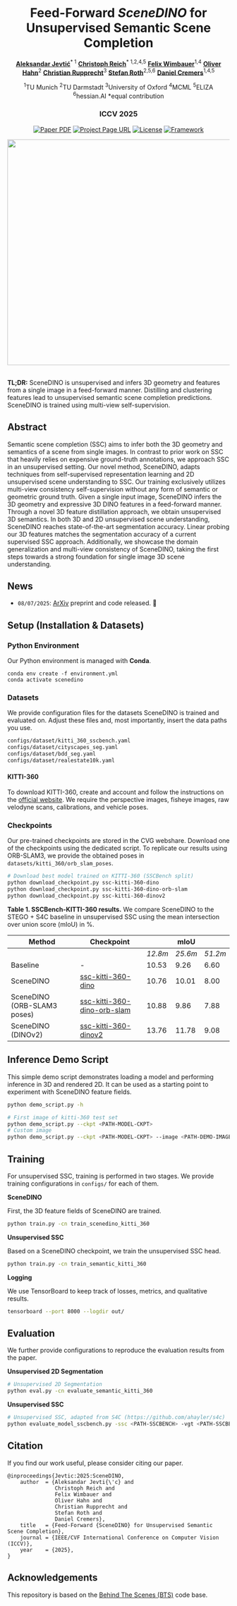 <div align="center">
<h1>Feed-Forward <i>SceneDINO</i> for Unsupervised Semantic Scene Completion</h1>


[**Aleksandar Jevtić**](https://www.linkedin.com/in/aleksandar-jevti%C4%87-46998ab2/)<sup>* 1</sup>
[**Christoph Reich**](https://christophreich1996.github.io/)<sup>* 1,2,4,5</sup>
[**Felix Wimbauer**](https://fwmb.github.io/)<sup>1,4</sup>
[**Oliver Hahn**](https://olvrhhn.github.io/)<sup>2</sup>
[**Christian Rupprecht**](https://chrirupp.github.io/)<sup>3</sup>
[**Stefan Roth**](https://www.visinf.tu-darmstadt.de/visual_inference/people_vi/stefan_roth.en.jsp)<sup>2,5,6</sup>
[**Daniel Cremers**](https://cvg.cit.tum.de/members/cremers/)<sup>1,4,5</sup>


<sup>1</sup>TU Munich   <sup>2</sup>TU Darmstadt   <sup>3</sup>University of Oxford   <sup>4</sup>MCML   <sup>5</sup>ELIZA   <sup>6</sup>hessian.AI   *equal contribution
<h3>ICCV 2025</h3>


<a href="https://arxiv.org/abs/2507.06230"><img src='https://img.shields.io/badge/ArXiv-grey' alt='Paper PDF'></a>
<a href="https://visinf.github.io/scenedino/"><img src='https://img.shields.io/badge/Project Page-grey' alt='Project Page URL'></a>
<a href="https://opensource.org/licenses/Apache-2.0"><img src='https://img.shields.io/badge/License-Apache%202.0-blue.svg' alt='License'></a>
[![Framework](https://img.shields.io/badge/PyTorch-%23EE4C2C.svg?&logo=PyTorch&logoColor=white)](https://pytorch.org/)


<center>
    <img src="./assets/scenedino.gif" width="512">
</center>
</div>
<br>

**TL;DR:** SceneDINO is unsupervised and infers 3D geometry and features from a single image in a feed-forward manner. Distilling and clustering features lead to unsupervised semantic scene completion predictions. SceneDINO is trained using multi-view self-supervision.

## Abstract

Semantic scene completion (SSC) aims to infer both the 3D geometry and semantics of a scene from single images. In contrast to prior work on SSC that heavily relies on expensive ground-truth annotations, we approach SSC in an unsupervised setting. Our novel method, SceneDINO, adapts techniques from self-supervised representation learning and 2D unsupervised scene understanding to SSC. Our training exclusively utilizes multi-view consistency self-supervision without any form of semantic or geometric ground truth. Given a single input image, SceneDINO infers the 3D geometry and expressive 3D DINO features in a feed-forward manner. Through a novel 3D feature distillation approach, we obtain unsupervised 3D semantics. In both 3D and 2D unsupervised scene understanding, SceneDINO reaches state-of-the-art segmentation accuracy. Linear probing our 3D features matches the segmentation accuracy of a current supervised SSC approach. Additionally, we showcase the domain generalization and multi-view consistency of SceneDINO, taking the first steps towards a strong foundation for single image 3D scene understanding.

## News

- `08/07/2025`: [ArXiv](https://arxiv.org/abs/xxxxx.xxxxx) preprint and code released. 🚀

## Setup (Installation & Datasets)

### Python Environment

Our Python environment is managed with **Conda**.

```shell
conda env create -f environment.yml
conda activate scenedino
```

### Datasets

We provide configuration files for the datasets SceneDINO is trained and evaluated on. Adjust these files and, most importantly, insert the data paths you use.

```bash
configs/dataset/kitti_360_sscbench.yaml
configs/dataset/cityscapes_seg.yaml
configs/dataset/bdd_seg.yaml
configs/dataset/realestate10k.yaml
```

#### KITTI-360

To download KITTI-360, create and account and follow the instructions on the [official website](https://www.cvlibs.net/datasets/kitti-360/index.php). We require the perspective images, fisheye images, raw velodyne scans, calibrations, and vehicle poses.

### Checkpoints

Our pre-trained checkpoints are stored in the CVG webshare. Download one of the checkpoints using the dedicated script. To replicate our results using ORB-SLAM3, we provide the obtained poses in `datasets/kitti_360/orb_slam_poses`.

```bash
# Download best model trained on KITTI-360 (SSCBench split)
python download_checkpoint.py ssc-kitti-360-dino
python download_checkpoint.py ssc-kitti-360-dino-orb-slam
python download_checkpoint.py ssc-kitti-360-dinov2
```

**Table 1. SSCBench-KITTI-360 results.** We compare SceneDINO to the STEGO + S4C baseline in unsupervised SSC using the mean intersection over union score (mIoU) in %.
<table><thead>
  <tr>
    <th>Method</th>
    <th>Checkpoint</th>
    <th colspan="3">mIoU</th>
  </tr></thead>
<tbody>
  <tr>
    <td></td>
    <td></td>
    <td><em>12.8m</em></td>
    <td><em>25.6m</em></td>
    <td><em>51.2m</em></td>
  </tr>
  <tr>
    <td>Baseline</td>
    <td>-</td>
    <td>10.53</td>
    <td>9.26</td>
    <td>6.60</td>
  </tr>
  <tr>
    <td>SceneDINO</td>
    <td><a href="https://huggingface.co/jev-aleks/SceneDINO/tree/main/seg-best-dino">ssc-kitti-360-dino</a></td>
    <td>10.76</td>
    <td>10.01</td>
    <td>8.00</td>
  </tr>
  <tr>
    <td>SceneDINO (ORB-SLAM3 poses)</td>
    <td><a href="https://huggingface.co/jev-aleks/SceneDINO/tree/main/seg-best-dino-orb-slam">ssc-kitti-360-dino-orb-slam</a></td>
    <td>10.88</td>
    <td>9.86</td>
    <td>7.88</td>
  </tr>
  <tr>
    <td>SceneDINO (DINOv2)</td>
    <td><a href="https://huggingface.co/jev-aleks/SceneDINO/tree/main/seg-best-dinov2">ssc-kitti-360-dinov2</a></td>
    <td>13.76</td>
    <td>11.78</td>
    <td>9.08</td>
  </tr>
</tbody>
</table>

## Inference Demo Script

This simple demo script demonstrates loading a model and performing inference in 3D and rendered 2D. It can be used as a starting point to experiment with SceneDINO feature fields.

```bash
python demo_script.py -h

# First image of kitti-360 test set
python demo_script.py --ckpt <PATH-MODEL-CKPT>
# Custom image
python demo_script.py --ckpt <PATH-MODEL-CKPT> --image <PATH-DEMO-IMAGE>
```

## Training

For unsupervised SSC, training is performed in two stages. We provide training configurations in ```configs/``` for each of them. 

**SceneDINO**

First, the 3D feature fields of SceneDINO are trained. 

```bash
python train.py -cn train_scenedino_kitti_360
```

**Unsupervised SSC**

Based on a SceneDINO checkpoint, we train the unsupervised SSC head.

```bash
python train.py -cn train_semantic_kitti_360
```

**Logging**

We use TensorBoard to keep track of losses, metrics, and qualitative results.

```bash
tensorboard --port 8000 --logdir out/
```

## Evaluation

We further provide configurations to reproduce the evaluation results from the paper.

**Unsupervised 2D Segmentation**

```bash
# Unsupervised 2D Segmentation
python eval.py -cn evaluate_semantic_kitti_360
```

**Unsupervised SSC**

```bash
# Unsupervised SSC, adapted from S4C (https://github.com/ahayler/s4c)
python evaluate_model_sscbench.py -ssc <PATH-SSCBENCH> -vgt <PATH-SSCBENCH-LABELS> -cp <PATH-CHECKPOINT>.pt -f -m scenedino -p <RUN-NAME>
```

## Citation

If you find our work useful, please consider citing our paper.
```
@inproceedings{Jevtic:2025:SceneDINO,
    author  = {Aleksandar Jevti{\'c} and
               Christoph Reich and
               Felix Wimbauer and
               Oliver Hahn and
               Christian Rupprecht and
               Stefan Roth and
               Daniel Cremers},
    title   = {Feed-Forward {SceneDINO} for Unsupervised Semantic Scene Completion},
    journal = {IEEE/CVF International Conference on Computer Vision (ICCV)},
    year    = {2025},
}
```

## Acknowledgements

This repository is based on the [Behind The Scenes (BTS)](https://github.com/Brummi/BehindTheScenes) code base.
